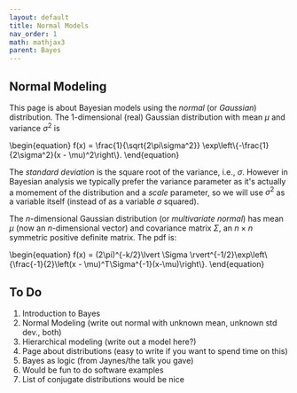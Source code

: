 ```yaml
---
layout: default
title: Normal Models
nav_order: 1
math: mathjax3
parent: Bayes
---
```


## Normal Modeling
This page is about Bayesian models using the _normal_ (or _Gaussian_) distribution. The 1-dimensional (real) Gaussian distribution with mean $\mu$ and variance $\sigma^2$ is

\begin{equation}
f(x) = \frac{1}{\sqrt{2\pi\sigma^2}} \exp\left\\{-\frac{1}{2\sigma^2}(x - \mu)^2\right\\}.
\end{equation}

The _standard deviation_ is the square root of the variance, i.e., $\sigma$. However in Bayesian analysis we typically prefer the variance parameter as it's actually a momement of the distribution and a _scale_ parameter, so we will use $\sigma^2$ as a variable itself (instead of as a variable $\sigma$ squared).

The _n_-dimensional Gaussian distribution (or _multivariate normal_) has mean $\mu$ (now an _n_-dimensional vector) and covariance matrix $\Sigma$, an $n \times n$ symmetric positive definite matrix. The pdf is:

\begin{equation}
f(x) = (2\pi)^{-k/2}\lvert \Sigma \rvert^{-1/2}\exp\left\\{\frac{-1}{2}\left(x - \mu)^T\Sigma^{-1}(x-\mu)\right\\}.
\end{equation}

## To Do
 1. Introduction to Bayes
 1. Normal Modeling (write out normal with unknown mean, unknown std dev., both)
 1. Hierarchical modeling (write out a model here?)
 1. Page about distributions (easy to write if you want to spend time on this)
 1. Bayes as logic (from Jaynes/the talk you gave)
 1. Would be fun to do software examples
 1. List of conjugate distributions would be nice